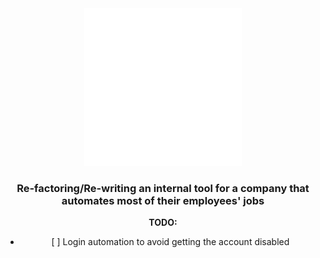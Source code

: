 <div align="center">

  <picture>
    <source media="(prefers-color-scheme: light)" srcset="/docs/811_logo_light.svg">
    <img src="/docs/811_logo_light.svg" width="50%" height="50%" alt="811 Logo">
  </picture>

  <h3>
    Re-factoring/Re-writing an internal tool for a company that automates most of their employees' jobs
  </h3>

  <p><strong>TODO:</strong></p>
  <ul>
    <li>[ ] Login automation to avoid getting the account disabled</li>
  </ul>

</div>
